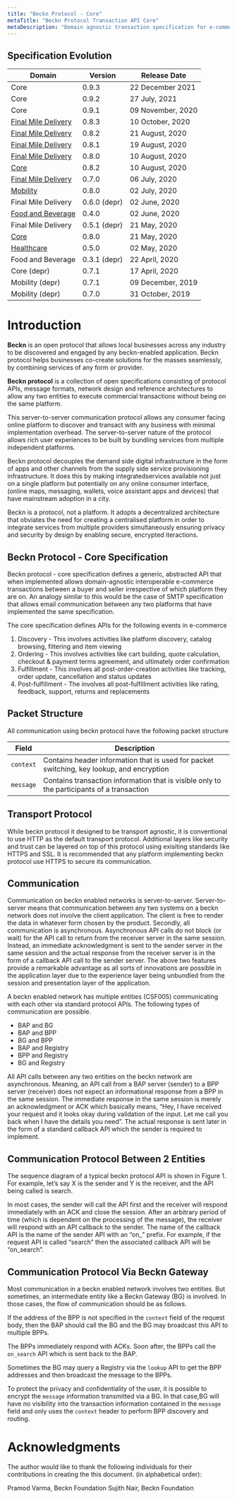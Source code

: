 ```yaml
---
title: "Beckn Protocol - Core"
metaTitle: "Beckn Protocol Transaction API Core"
metaDescription: "Domain agnostic transaction specification for e-commerce"
---
```


## Specification Evolution

| Domain                | Version   |    Release Date       |
|-----------------------|-----------|-----------------------|
|   Core   |    0.9.3      | 22 December 2021       |
|   Core   |    0.9.2      | 27 July, 2021        |
|   Core   |    0.9.1  | 09 November, 2020        |
| [Final Mile Delivery](https://github.com/beckn/protocol-specifications/tree/fd154368c4670218ce6ad0fc8ee4ada5c401b485/final-mile-delivery/v0)   |  0.8.3  |    10 October, 2020      |
| [Final Mile Delivery](https://github.com/beckn/protocol-specifications/tree/ba54b53aa341d6d0bc0f65633b0a33ff75b628ab/final-mile-delivery/v0)   |  0.8.2  |    21 August, 2020      |
| [Final Mile Delivery](https://github.com/beckn/protocol-specifications/tree/029496c7e969fc322f654e19ee4ae7299c25fdb5/final-mile-delivery/v0)   |  0.8.1  |    19 August, 2020      | 
| [Final Mile Delivery](https://github.com/beckn/protocol-specifications/tree/83006c82ae1f7069f6b609211245e651d21d90ab/final-mile-delivery/v0)   |  0.8.0    |    10 August, 2020      |
| [Core](https://github.com/beckn/protocol-specifications/tree/83006c82ae1f7069f6b609211245e651d21d90ab/final-mile-delivery/v0)   |  0.8.2    |    10 August, 2020      |
| [Final Mile Delivery](https://github.com/beckn/protocol-specifications/tree/83006c82ae1f7069f6b609211245e651d21d90ab/final-mile-delivery/archives/schema/0.7.0)   |  0.7.0    |    06 July, 2020      |
| [Mobility](https://github.com/beckn/protocol-specifications/tree/master/mobility/schema/0.8.0)   |  0.8.0    |    02 July, 2020      |
| Final Mile Delivery   |  0.6.0 (depr)   |    02 June, 2020      |
| [Food and Beverage](https://github.com/beckn/protocol-specifications/tree/master/food-and-beverage/schema/0.4.0)     |  0.4.0    |    02 June, 2020      |
| Final Mile Delivery   |  0.5.1 (depr)    |    21 May, 2020       |
| [Core](https://github.com/beckn/protocol-specifications/tree/master/core/schema/0.8.0)                  |  0.8.0    |    21 May, 2020       |
| [Healthcare](https://developers.beckn.org/Healthcare)            |  0.5.0    |    02 May, 2020       |
| Food and Beverage     |  0.3.1 (depr)    |    22 April, 2020     |
| Core (depr)                |  0.7.1    |    17 April, 2020     |
| Mobility  (depr)             |  0.7.1    |    09 December, 2019  |
| Mobility (depr)              |  0.7.0    |    31 October, 2019  |

# Introduction

**Beckn** is an open protocol that allows local businesses across any industry to be discovered and engaged by any beckn-enabled application. Beckn protocol helps businesses co-create solutions for the masses seamlessly, by combining services of any form or provider.

**Beckn protocol** is a collection of open specifications consisting of protocol APIs, message formats, network design and reference architectures to allow any two entities to execute commercial transactions without being on the same platform.

This server-to-server communication protocol allows any consumer facing online platform to discover and transact with any business with minimal implementation overhead. The server-to-server nature of the protocol allows rich user experiences to be built by bundling services from multiple independent platforms.

Beckn protocol decouples the demand side digital infrastructure in the form of apps and other channels from the supply side service provisioning infrastructure. It does this by making integratedservices available not just on a single platform but potentially on any online consumer interface, (online maps, messaging, wallets, voice assistant apps and devices) that have mainstream adoption in a city.

Beckn is a protocol, not a platform. It adopts a decentralized architecture that obviates the need for creating a centralised platform in order to integrate services from multiple providers simultaneously ensuring privacy and security by design by enabling secure, encrypted iteractions.

## Beckn Protocol - Core Specification

Beckn protocol - core specification defines a generic, abstracted API that when implemented allows domain-agnostic interoperable e-commerce transactions between a buyer and seller irrespective of which platform they are on. An analogy similar to this would be the case of SMTP specification that allows email communication between any two platforms that have implemented the same specification.

The core specification defines APIs for the following events in e-commerce

1. Discovery - This involves activities like platform discovery, catalog browsing, filtering and item viewing
2. Ordering - This involves activities like cart building, quote calculation, checkout & payment terms agreement, and ultimately order confirmation 
3. Fulfillment - This involves all post-order-creation activities like tracking, order update, cancellation and status updates 
4. Post-fulfillment - The involves all post-fulfillment activities like rating, feedback, support, returns and replacements

## Packet Structure

All communication using beckn protocol have the following packet structure

|  Field        |    Description                                                                                |
|---------------|-----------------------------------------------------------------------------------------------|
|  `context`    |    Contains header information that is used for packet switching, key lookup, and encryption  |
|  `message`    |    Contains transaction information that is visible only to the participants of a transaction |

## Transport Protocol

While beckn protocol it designed to be transport agnostic, it is conventional to use HTTP as the default transport protocol. Additional layers like security and trust can be layered on top of this protocol using exisiting standards like HTTPS and SSL. It is recommended that any platform implementing beckn protocol use HTTPS to secure its communication.


## Communication

Communication on beckn enabled networks is server-to-server. Server-to-server means that communication between any two systems on a beckn network does not involve the client application. The client is free to render the data in whatever form chosen by the product. Secondly, all communication is asynchronous. Asynchronous API calls do not block (or wait) for the API call to return from the receiver server in the same session. Instead, an immediate acknowledgment is sent to the sender server in the same session and the actual response from the receiver server is in the form of a callback API call to the sender server. The above two features provide a remarkable advantage as all sorts of innovations are possible in the application layer due to the experience layer being unbundled from the session and presentation layer of the application.

A beckn enabled network has multiple entities (CSF005) communicating with each other via standard protocol APIs. The following types of communication are possible.

- BAP and BG
- BAP and BPP
- BG and BPP
- BAP and Registry
- BPP and Registry
- BG and Registry

All API calls between any two entities on the beckn network are asynchronous. Meaning, an API call from a BAP server (sender) to a BPP server (receiver) does not expect an informational response from a BPP in the same session. The immediate response in the same session is merely an acknowledgment or ACK which basically means, “Hey, I have received your request and it looks okay during validation of the input. Let me call you back when I have the details you need”. The actual response is sent later in the form of a standard callback API which the sender is required to implement. 

## Communication Protocol Between 2 Entities
The sequence diagram of a typical beckn protocol API is shown in Figure 1. For example, let’s say X is the sender and Y is the receiver, and the API being called is search.

In most cases, the sender will call the API first and the receiver will respond immediately with an ACK and close the session. After an arbitrary period of time (which is dependent on the processing of the message), the receiver will respond with an API callback to the sender. The name of the callback API is the name of the sender API with an “on_” prefix. For example, if the request API is called “search” then the associated callback API will be “on_search”.

## Communication Protocol Via Beckn Gateway

Most communication in a beckn enabled network involves two entities. But sometimes, an intermediate entity like a Beckn Gateway (BG) is involved. In those cases, the flow of communication should be as follows.

If the address of the BPP is not specified in the `context` field of the request body, then the BAP should call the BG and the BG may broadcast this API to multiple BPPs. 

The BPPs immediately respond with ACKs. Soon after, the BPPs call the `on_search` API which is sent back to the BAP.

Sometimes the BG may query a Registry via the `lookup` API to get the BPP addresses and then broadcast the message to the BPPs.

To protect the privacy and confidentiality of the user, it is possible to encrypt the `message` information transmitted via a BG. In that case,BG will have no visibility into the transaction information contained in the `message` field and only uses the `context` header to perform BPP discovery and routing.


# Acknowledgments
The author would like to thank the following individuals for their contributions in creating the this document. (in alphabetical order):

Pramod Varma, Beckn Foundation
Sujith Nair, Beckn Foundation
